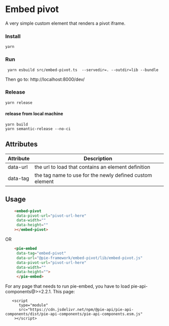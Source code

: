 # Embed pivot

A very simple custom element that renders a pivot iframe.


### Install

```shell
yarn
```

### Run

```shell
 yarn esbuild src/embed-pivot.ts  --servedir=. --outdir=lib --bundle
```
Then go to: http://localhost:8000/dev/


### Release

`yarn release`


#### release from local machine

```
yarn build
yarn semantic-release --no-ci
```

## Attributes

| Attribute                | Description                                                                                                                                                                                                                
| ------------------------ | -----------------------------------------------------------
| data-url                 | the url to load that contains an element definition
| data-tag                 | the tag name to use for the newly defined custom element                                                                                                                                                                                              


## Usage

```html
    <embed-pivot
     data-pivot-url="pivot-url-here"
     data-width=""
     data-height=""
    ></embed-pivot>
```
OR
```html
    <pie-embed
     data-tag="embed-pivot"
     data-url="@pie-framework/embed-pivot/lib/embed-pivot.js"
     data-pivot-url="pivot-url-here"
     data-width=""
     data-height="">
     </pie-embed>
```


For any page that needs to run pie-embed, you have to load pie-api-components@>=2.2.1. This page: 

```shell script
   <script
      type="module"
      src="https://cdn.jsdelivr.net/npm/@pie-api/pie-api-components/dist/pie-api-components/pie-api-components.esm.js"
    ></script>
```

